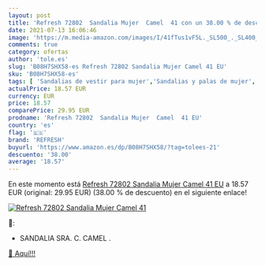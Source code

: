 ```yaml
---
layout: post
title: 'Refresh 72802  Sandalia Mujer  Camel  41 con un 38.00 % de descuento'
date: 2021-07-13 16:06:46
image: 'https://m.media-amazon.com/images/I/41fTus1vF5L._SL500_._SL400_.jpg'
comments: true
category: ofertas
author: 'tole.es'
slug: 'B08H7SHX58-es Refresh 72802 Sandalia Mujer Camel 41 EU'
sku: 'B08H7SHX58-es'
tags: [ 'Sandalias de vestir para mujer','Sandalias y palas de mujer','Zapatos','Zapatos para mujer','Zapatos y complementos','refresh','sandalia', ]
actualPrice: 18.57 EUR
currency: EUR
price: 18.57
comparePrice: 29.95 EUR
prodname: 'Refresh 72802  Sandalia Mujer  Camel  41 EU'
country: 'es'
flag: '🇪🇸'
brand: 'REFRESH'
buyurl: 'https://www.amazon.es/dp/B08H7SHX58/?tag=tolees-21'
descuento: '38.00'
average: '18.57'
---
```


En este momento está [Refresh 72802  Sandalia Mujer  Camel  41 EU](https://www.amazon.es/dp/B08H7SHX58/?tag=tolees-21) a 18.57 EUR (original: 29.95 EUR) (38.00 %  de descuento) en el siguiente enlace!

[![Refresh 72802  Sandalia Mujer  Camel  41](https://m.media-amazon.com/images/I/41fTus1vF5L._SL500_._SL400_.jpg)](https://www.amazon.es/dp/B08H7SHX58/?tag=tolees-21)

🔎:

- SANDALIA SRA. C. CAMEL .

[🛒 Aquí!!!](https://www.amazon.es/dp/B08H7SHX58/?tag=tolees-21)
